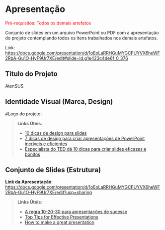 # Apresentação

<span style="color:red">Pré-requisitos: Todos os demais artefatos</span>

Conjunto de slides em um arquivo PowerPoint ou PDF com a apresentação do projeto contemplando todos os itens trabalhados nos demais artefatos.

Link: https://docs.google.com/presentation/d/1oEoLaRRHGuMYGCFUYVX6heWF2RbA-Gu1O-HyF9Ur7XE/edit#slide=id.g1e423c4de6f_0_376

## Título do Projeto

AtenSUS

## Identidade Visual (Marca, Design)

#Logo do projeto:

> **Links Úteis**:
> - [10 dicas de design para slides](https://rockcontent.com/blog/design-para-slides/)
> - [7 dicas de design para criar apresentações de PowerPoint incríveis e eficientes](https://www.shutterstock.com/pt/blog/7-dicas-de-design-para-criar-apresentacoes-de-powerpoint-incriveis-e-eficientes)
> - [Especialista do TED dá 10 dicas para criar slides eficazes e bonitos](https://soap.com.br/blog/especialista-do-ted-da-10-dicas-para-criar-slides-eficazes-e-bonitos)

## Conjunto de Slides (Estrutura)


 **Link da Apresentação**:
 https://docs.google.com/presentation/d/1oEoLaRRHGuMYGCFUYVX6heWF2RbA-Gu1O-HyF9Ur7XE/edit?usp=sharing
> **Links Úteis**:
> - [A regra 10-20-30 para apresentações de sucesso](https://revistapegn.globo.com/Noticias/noticia/2014/07/regra-10-20-30-para-apresentacoes-de-sucesso.html)
> - [Top Tips for Effective Presentations](https://www.skillsyouneed.com/present/presentation-tips.html)
> - [How to make a great presentation](https://www.ted.com/playlists/574/how_to_make_a_great_presentation)
